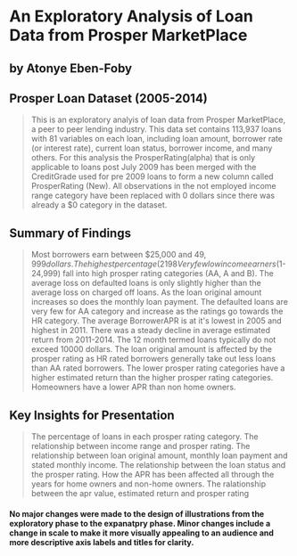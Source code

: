 # An Exploratory Analysis of Loan Data from Prosper MarketPlace 
## by Atonye Eben-Foby


## Prosper Loan Dataset (2005-2014)

 > This is an exploratory analyis of loan data from Prosper MarketPlace, a peer to peer lending industry. This data set contains 113,937 loans with 81 variables on each loan, including loan amount, borrower rate (or interest rate), current loan status, borrower income, and many others.
 > For this  analysis the ProsperRating(alpha) that is only applicable to loans post July 2009 has been merged with the CreditGrade used for pre 2009 loans to form a new column called ProsperRating (New). All observations in the not employed income range category have been replaced with 0 dollars since there was already a $0 category in the dataset.


## Summary of Findings

> Most borrowers earn between $25,000 and $49,999 dollars. 
> The highest percentage(21%) of the dataset belongs to the C Prosper Rating category. 
> 98% of borrowers in the dataset are employed in some capacity, proving that most loans are given to people that have the capacity as at the time of loan application to pay back.  
> Very few low income earners ($1-24,999) fall into high prosper rating categories (AA, A and B). 
> The average loss on defaulted loans is only slightly higher than the average loss on charged off loans. 
> As the loan original amount increases so does the monthly loan payment.
> The defaulted loans are very few for AA category and increase as the ratings go towards the HR category. 
> The average BorrowerAPR is at it's lowest in 2005 and highest in 2011. 
> There was a steady decline in average estimated return from 2011-2014. 
> The 12 month termed loans typically do not exceed 10000 dollars. 
> The loan original amount is affected by the prosper rating as HR rated borrowers generally take out less loans than AA rated borrowers. 
>The lower  prosper rating categories have a higher estimated return than the higher prosper rating categories. 
> Homeowners have a lower APR than non home owners.

## Key Insights for Presentation

> The  percentage of loans in each prosper rating category. 
> The relationship between income range and prosper rating. 
> The relationship between loan original amount, monthly loan payment and stated monthly income.
> The relationship between the loan status and the prosper rating.
> How the APR has been affected all through the years for home owners and non-home owners.
> The ralationship between the apr value, estimated return and prosper rating

####  No major changes were made to the design of illustrations from the exploratory phase to the expanatpry phase. Minor changes include a change in scale to make it more visually appealing to an audience and more descriptive axis labels and titles for clarity.